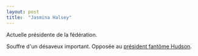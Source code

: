 ```yaml
---
layout: post
title:  "Jasmina Halsey"
---
```

Actuelle présidente de la fédération.

Souffre d'un désaveux important. Opposée au [président fantôme Hudson](hudson.html).

